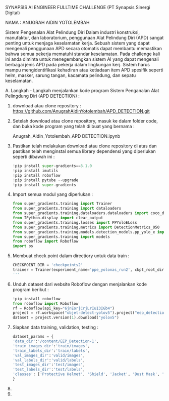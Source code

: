 SYNAPSIS AI ENGINEER FULLTIME CHALLENGE (PT Synapsis Sinergi Digital)

NAMA : ANUGRAH AIDIN YOTOLEMBAH

Sistem Pengenalan Alat Pelindung Diri
Dalam industri konstruksi, manufaktur, dan laboratorium, penggunaan Alat Pelindung Diri (APD) sangat penting untuk menjaga keselamatan kerja. Sebuah sistem yang dapat mengenali penggunaan APD secara otomatis dapat membantu memastikan bahwa semua pekerja mematuhi standar keselamatan. 
Pada challenge kali ini anda diminta untuk menegembangkan sistem AI yang dapat mengenali berbagai jenis APD pada pekerja dalam lingkungan kerj. Sistem harus mampu mengidentifikasi kehadiran atau ketiadaan item APD spesifik seperti helm, masker, sarung tangan, kacamata pelindung, dan sepatu keselamatan.

A. Langkah - Langkah menjalankan kode program Sistem Penganalan Alat Pelingdung 
   Diri (APD DETECTION) : 

1. download atau clone repository :
   https://github.com/AnugrahAidinYotolembah/APD_DETECTION.git

2. Setelah download atau clone repository, masuk ke dalam folder code, dan buka kode program yang telah di buat yang bernama :

   Anugrah_Aidin_Yotolembah_APD DETECTION.ipynb

4. Pastikan telah melakukan download atau clone repository di atas dan pastikan
   telah menginstal semua library dependensi yang diperlukan seperti dibawah ini : 

   ```python
   !pip install super-gradients==3.1.0
   !pip install imutils
   !pip install roboflow
   !pip install pytube --upgrade
   !pip install super-gradients
   ```

5. Import semua modul yang diperlukan :
   ```python
   from super_gradients.training import Trainer
   from super_gradients.training import dataloaders
   from super_gradients.training.dataloaders.dataloaders import coco_detection_yolo_format_train, coco_detection_yolo_format_val
   from IPython.display import clear_output
   from super_gradients.training.losses import PPYoloELoss
   from super_gradients.training.metrics import DetectionMetrics_050
   from super_gradients.training.models.detection_models.pp_yolo_e import PPYoloEPostPredictionCallback
   from super_gradients.training import models
   from roboflow import Roboflow
   import os
   ```

6. Membuat check point dalam directiory untuk data train :
   ```python
   CHECKPOINT_DIR = 'checkpoints2'
   trainer = Trainer(experiment_name='ppe_yolonas_run2', ckpt_root_dir=CHECKPOINT_DIR)
   '''

7. Unduh dataset dari website Roboflow dengan menjalankan kode program berikut :
   ```python
   !pip install roboflow
   from roboflow import Roboflow
   rf = Roboflow(api_key="6jnEorjCrjLrIuI3IGb4")
   project = rf.workspace("objet-detect-yolov5").project("eep_detection-u9bbd")
   dataset = project.version(1).download("yolov5")
   ```

8. Siapkan data training, validation, testing :
   ```python
   dataset_params = {
   'data_dir':'/content/EEP_Detection-1',
   'train_images_dir':'train/images',
   'train_labels_dir':'train/labels',
   'val_images_dir':'valid/images',
   'val_labels_dir':'valid/labels',
   'test_images_dir':'test/images',
   'test_labels_dir':'test/labels',
   'classes': ['Protective Helmet', 'Shield', 'Jacket', 'Dust Mask', 'Eye Wear', 'Glove', 'Protective Boots']
   }
9. 
10. 


